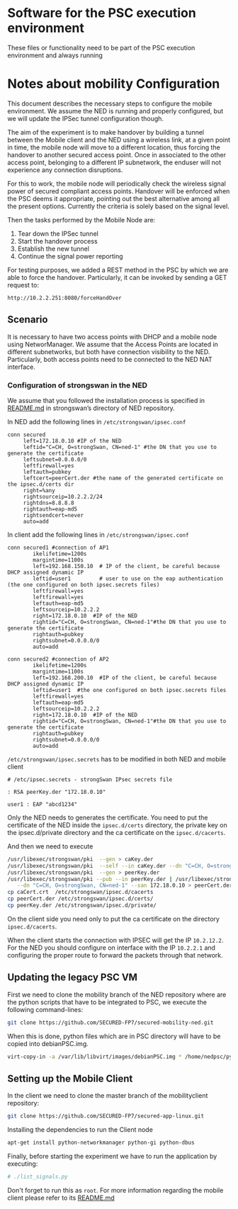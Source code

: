 # Software for the PSC execution environment

These files or functionality need to be part of the PSC execution environment and always running

# Notes about mobility Configuration
This document describes the necessary steps to configure the mobile environment. We assume the NED is running and properly configured, but we will update the IPSec tunnel configuration though.

The aim of the experiment is to make handover by building a tunnel between the Mobile client and the NED using a wireless link, at a given point in time, the mobile node will move to a different location, thus forcing the handover to another secured access point. Once in associated to the other access point, belonging to a different IP subnetwork, the enduser will not experience any connection disruptions.

For this to work, the mobile node will periodically check the wireless signal power of secured compliant access points. Handover will be enforced when the PSC deems it appropriate, pointing out the best alternative among all the present options. Currently the criteria is solely  based on the signal level.

Then the tasks performed by the Mobile Node are:

1. Tear down the IPSec tunnel
2. Start the handover process
3. Establish the new tunnel
4. Continue the signal power reporting

For testing purposes, we added a REST method in the PSC by which we are able to force the handover. Particularly, it can be invoked by sending a GET request to:
```
http://10.2.2.251:8080/forceHandOver
```

## Scenario
It is necessary to have two access points with DHCP and a mobile node using NetworManager. We assume that the Access Points are located in different subnetworks, but both have connection visibility to the NED. Particularly, both access points need to be connected to the NED NAT interface.

### Configuration of strongswan in the NED
We assume that you followed the installation process is specified in [README.md](/secured/app/blob/master/README.md) in strongswan’s directory of NED repository.

In NED add the following lines in ```/etc/strongswan/ipsec.conf``` 
```
conn secured
     left=172.18.0.10 #IP of the NED
     leftid="C=CH, O=strongSwan, CN=ned-1" #the DN that you use to generate the certificate
     leftsubnet=0.0.0.0/0
     leftfirewall=yes
     leftauth=pubkey
     leftcert=peerCert.der #the name of the generated certificate on the ipsec.d/certs dir
     right=%any
     rightsourceip=10.2.2.2/24
     rightdns=8.8.8.8
     rightauth=eap-md5
     rightsendcert=never
     auto=add
```

In client add the following lines in ```/etc/strongswan/ipsec.conf```
```
conn secured1 #connection of AP1 
        ikelifetime=1200s
        margintime=1100s
        left=192.168.150.10  # IP of the client, be careful because DHCP assigned dynamic IP
        leftid=user1         # user to use on the eap authentication (the one configured on both ipsec.secrets files)
        leftfirewall=yes
        leftfirewall=yes
        leftauth=eap-md5
        leftsourceip=10.2.2.2
        right=172.18.0.10  #IP of the NED
        rightid="C=CH, O=strongSwan, CN=ned-1"#the DN that you use to generate the certificate 
        rightauth=pubkey
        rightsubnet=0.0.0.0/0
        auto=add

conn secured2 #connection of AP2
        ikelifetime=1200s
        margintime=1100s
        left=192.168.200.10  #IP of the client, be careful because DHCP assigned dynamic IP
        leftid=user1  #the one configured on both ipsec.secrets files
        leftfirewall=yes
        leftauth=eap-md5
        leftsourceip=10.2.2.2
        right=172.18.0.10  #IP of the NED
        rightid="C=CH, O=strongSwan, CN=ned-1"#the DN that you use to generate the certificate 
        rightauth=pubkey
        rightsubnet=0.0.0.0/0
        auto=add
```

```/etc/strongswan/ipsec.secrets``` has to be modified in both NED and mobile client
```
# /etc/ipsec.secrets - strongSwan IPsec secrets file

: RSA peerKey.der "172.18.0.10"

user1 : EAP "abcd1234"
```

Only the NED needs to generates the certificate. You need to put the
certificate of the NED inside the ```ipsec.d/certs``` directory, the private
key on the ipsec.d/private directory and the ca certificate on the ```ipsec.d/cacerts```.

And then we need to execute
```bash
/usr/libexec/strongswan/pki  --gen > caKey.der
/usr/libexec/strongswan/pki  --self --in caKey.der --dn "C=CH, O=strongSwan, CN=strongSwan CA" --ca --outform pem > caCert.crt
/usr/libexec/strongswan/pki  --gen > peerKey.der
/usr/libexec/strongswan/pki --pub --in peerKey.der | /usr/libexec/strongswan/pki --issue --cacert caCert.crt --cakey caKey.der \
   --dn "C=CH, O=strongSwan, CN=ned-1" --san 172.18.0.10 > peerCert.der
cp caCert.crt  /etc/strongswan/ipsec.d/cacerts
cp peerCert.der /etc/strongswan/ipsec.d/certs/
cp peerKey.der /etc/strongswan/ipsec.d/private/
```

On the client side you need only to put the ca certificate on the directory ```ipsec.d/cacerts```.

When the client starts the connection with IPSEC will get the IP ```10.2.12.2```.
For the NED you should configure on interface with the IP ```10.2.2.1``` and
configuring the proper route to forward the packets through that network.

## Updating the legacy PSC VM

First we need to clone the mobility branch of the NED repository where are the
python scripts that have to be integrated to PSC, we execute the following
command-lines:

```bash
git clone https://github.com/SECURED-FP7/secured-mobility-ned.git
```
When this is done, python files which are in PSC directory will have to be
copied into debianPSC.img.

```bash
virt-copy-in -a /var/lib/libvirt/images/debianPSC.img * /home/nedpsc/pythonScript/  
```

## Setting up the Mobile Client
In the client we need to clone the master branch of the mobilityclient repository:

```bash
git clone https://github.com/SECURED-FP7/secured-app-linux.git
```

Installing the dependencies to run the Client node
```bash
apt-get install python-networkmanager python-gi python-dbus
```

Finally, before starting the experiment we have to run the application by executing:
```bash
# ./list_signals.py
```
Don't forget to run this as ```root```. For more information regarding
the mobile client please refer to its [README.md](https://github.com/SECURED-FP7/secured-app-linux.git)
